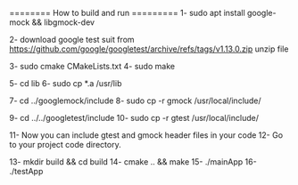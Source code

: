 ======== How to build and run =========
1- sudo apt install google-mock && libgmock-dev

2- download google test suit from https://github.com/google/googletest/archive/refs/tags/v1.13.0.zip
unzip file

3- sudo cmake CMakeLists.txt 
4- sudo make

5- cd lib
6- sudo cp *.a /usr/lib

7- cd ../googlemock/include
8- sudo cp -r gmock /usr/local/include/

9- cd ../../googletest/include
10- sudo cp -r gtest /usr/local/include/

11- Now you can include gtest and gmock header files in your code
12- Go to your project code directory. 

13- mkdir build && cd build
14- cmake .. && make
15- ./mainApp
16- ./testApp
